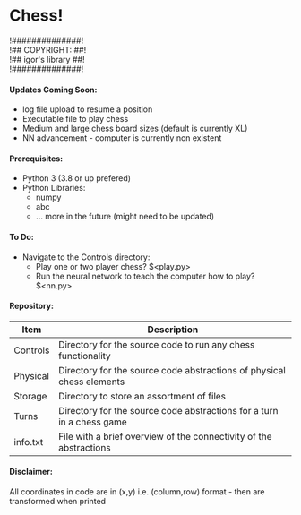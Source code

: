 # Chess!

!##############!  
!## COPYRIGHT: ##!  
!## igor's library ##!  
!##############!

#### Updates Coming Soon:
* log file upload to resume a position
* Executable file to play chess
* Medium and large chess board sizes (default is currently XL)
* NN advancement - computer is currently non existent

#### Prerequisites:
* Python 3 (3.8 or up prefered)
* Python Libraries:
    * numpy
    * abc
    - ... more in the future (might need to be updated)

#### To Do:
* Navigate to the Controls directory:
    * Play one or two player chess? $<play.py>
    * Run the neural network to teach the computer how to play? $<nn.py>

#### Repository:
Item | Description
-----|------------
Controls | Directory for the source code to run any chess functionality
Physical | Directory for the source code abstractions of physical chess elements
Storage | Directory to store an assortment of files
Turns | Directory for the source code abstractions for a turn in a chess game
info.txt | File with a brief overview of the connectivity of the abstractions

#### Disclaimer:
All coordinates in code are in (x,y) i.e. (column,row) format - then are transformed when printed